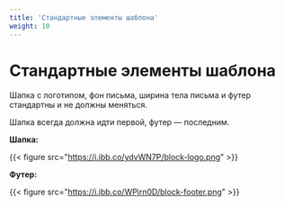 ```yaml
---
title: 'Стандартные элементы шаблона'
weight: 10
---
```

# Стандартные элементы шаблона 

Шапка с логотипом, фон письма, ширина тела письма и футер стандартны и не должны меняться.

Шапка всегда должна идти первой, футер &#x2014; последним. 

**Шапка:**

{{< figure src="https://i.ibb.co/ydvWN7P/block-logo.png" >}}

**Футер:**

{{< figure src="https://i.ibb.co/WPjrn0D/block-footer.png" >}}